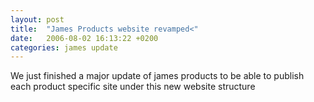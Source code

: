 ```yaml
---
layout: post
title:  "James Products website revamped<"
date:   2006-08-02 16:13:22 +0200
categories: james update
---
```


We just finished a major update of james products to be able to publish each product specific site under this new website structure
